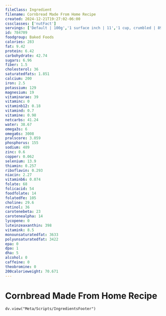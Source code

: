 ```yaml
---
fileClass: Ingredient
filename: Cornbread Made From Home Recipe
created: 2024-12-21T19:27:02-06:00
cssclasses: ['nutFact']
servings: ['Default | 100g','1 surface inch | 11','1 cup, crumbled | 89','1 round cornbread (8" pan) | 627','1 round cornbread (9" pan) | 621','1 square cornbread (8" pan) | 646','1 square cornbread (9" pan) | 634','1 piece | 65']
id: 784709
foodgroup: Baked Foods
calories: 283
fat: 9.42
protein: 6.42
carbohydrate: 42.74
sugars: 6.96
fiber: 1.5
cholesterol: 36
saturatedfats: 1.851
calcium: 200
iron: 2.5
potassium: 129
magnesium: 19
vitaminarae: 39
vitaminc: 0
vitaminb12: 0.18
vitamind: 0.7
vitamine: 0.98
netcarbs: 41.24
water: 38.67
omega3s: 6
omega6s: 3008
pralscore: 3.059
phosphorus: 155
sodium: 489
zinc: 0.6
copper: 0.062
selenium: 13.9
thiamin: 0.257
riboflavin: 0.293
niacin: 2.27
vitaminb6: 0.074
folate: 68
folicacid: 54
foodfolate: 14
folatedfe: 105
choline: 29.6
retinol: 36
carotenebeta: 23
carotenealpha: 14
lycopene: 0
luteinzeaxanthin: 398
vitamink: 8.5
monounsaturatedfat: 3633
polyunsaturatedfat: 3422
epa: 0
dpa: 1
dha: 5
alcohol: 0
caffeine: 0
theobromine: 0
200calorieweight: 70.671
---
```


# Cornbread Made From Home Recipe

```dataviewjs
dv.view("Meta/Scripts/IngredientsFooter")
```